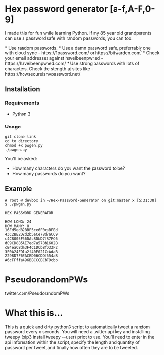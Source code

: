 # Hex password generator [a-f,A-F,0-9]
I made this for fun while learning Python. If my 85 year old grandparents can use a password safe with random passwords, you can too.

<rant>
* Use random passwords.
* Use a damn password safe, preferrably one with cloud sync - https://1password.com/ or https://bitwarden.com/
* Check your email addresses against haveibeenpwned - https://haveibeenpwned.com/
* Use strong passwords with lots of characters. Check the stength at sites like - https://howsecureismypassword.net/
</rant>

## Installation
### Requirements
- Python 3

### Usage
```
git clone link
cd to directory
chmod +x pwgen.py
./pwgen.py
```
You'll be asked:
- How many characters do you want the password to be?
- How many passwords do you want?

## Example
```
# root @ devbox in ~/Hex-Password-Generator on git:master x [5:31:38] 
$ ./pwgen.py 

HEX PASSWORD GENERATOR

HOW LONG: 24
HOW MANY: 8
16Fd5ed82BBF5ce6F0caBFEd
43C2BE2D2d2b5eCe78d7aCC9
c4C8005F66DAcBDbD7fB7FC6
dC9CD885AE7ed7a578b1602B
cB4eaC8da3F4C1DCb8fD33F2
3F0A24FD1a2f40E021CcAdaB
2298D7F6EACED06CDDf654aB
A6cFFffa496BBCCCBCbF9cbb
```

# PseudorandomPWs
twitter.com/PseudorandomPWs

# What this is...

This is a quick and dirty python3 script to automatically tweet a random password every x seconds. You will need a twitter api key and installing tweepy (pip3 install tweepy --user) priot to use. You’ll need to enter in the api information within the script, specify the length and quantity of password per tweet, and finally how often they are to be tweeted.
